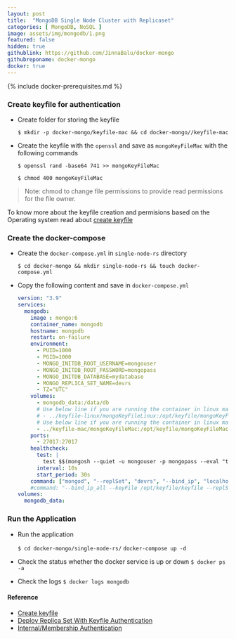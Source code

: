 ```yaml
---
layout: post
title:  "MongoDB Single Node Cluster with Replicaset"
categories: [ MongoDB, NoSQL ]
image: assets/img/mongodb/1.png
featured: false
hidden: true
githublink: https://github.com/JinnaBalu/docker-mongo
githubreponame: docker-mongo
docker: true
---
```


{% include docker-prerequisites.md %}

### Create keyfile for authentication

- Create folder for storing the keyfile 

    `$ mkdir -p docker-mongo/keyfile-mac && cd docker-mongo//keyfile-mac`

- Create the keyfile with the `openssl` and save as `mongoKeyFileMac` with the following commands 

    `$ openssl rand -base64 741 >> mongoKeyFileMac`

    `$ chmod 400 mongoKeyFileMac`

> Note: chmod to change file permissions to provide read permissions for the file owner.

To know more about the keyfile creation and permisions based on the Operating system read about [create keyfile]()

### Create the docker-compose 

- Create the `docker-compose.yml` in `single-node-rs` directory

    `$ cd docker-mongo && mkdir single-node-rs && touch docker-compose.yml`

- Copy the following content and save in `docker-compose.yml`

    ```yaml
    version: "3.9"
    services:
      mongodb:
        image : mongo:6
        container_name: mongodb
        hostname: mongodb
        restart: on-failure
        environment:
          - PUID=1000
          - PGID=1000
          - MONGO_INITDB_ROOT_USERNAME=mongouser
          - MONGO_INITDB_ROOT_PASSWORD=mongopass
          - MONGO_INITDB_DATABASE=mydatabase
          - MONGO_REPLICA_SET_NAME=devrs
          - TZ="UTC"
        volumes:
          - mongodb_data:/data/db
          # Use below line if you are running the container in linux machine
          # - ../keyfile-linux/mongoKeyFileLinux:/opt/keyfile/mongoKeyFileLinux
          # Use below line if you are running the container in linux machine
          - ../keyfile-mac/mongoKeyFileMac:/opt/keyfile/mongoKeyFileMac
        ports:
          - 27017:27017
        healthcheck:
          test: |
            test $$(mongosh --quiet -u mongouser -p mongopass --eval "try { rs.initiate({ _id: 'devrs', members: [{ _id: 0, host: 'mongodb' }] }).ok } catch (_) { rs.status().ok }") -eq 1
          interval: 10s
          start_period: 30s
        command: ["mongod", "--replSet", "devrs", "--bind_ip", "localhost,mongodb",  "--keyFile", "/opt/keyfile/mongoKeyFileMac"]
        #command: "--bind_ip_all --keyFile /opt/keyfile/keyfile --replSet devrs"
    volumes:
      mongodb_data:
    ```
### Run the Application

- Run the application

    `$ cd docker-mongo/single-node-rs/`
    `docker-compose up -d`

- Check the status whether the docker service is up or down `$ docker ps -a`

- Check the logs 
    `$ docker logs mongodb`


#### Reference

- [Create keyfile]()
- [Deploy Replica Set With Keyfile Authentication](https://www.mongodb.com/docs/manual/tutorial/deploy-replica-set-with-keyfile-access-control/#deploy-replica-set-with-keyfile-authentication)
- [Internal/Membership Authentication](https://www.mongodb.com/docs/manual/core/security-internal-authentication/)